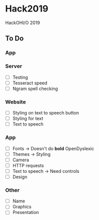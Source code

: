 # Hack2019
HackOHI/O 2019

## To Do

### App


### Server
- [ ] Testing
- [ ] Tesseract speed
- [ ] Ngram spell checking

### Website
- [ ] Styling on text to speech button
- [ ] Styling for text
- [ ] Text to speech

### App
- [ ] Fonts -> Doesn't do **bold** OpenDyslexic
- [ ] Themes -> Styling
- [ ] Camera
- [ ] HTTP requests
- [ ] Text to speech -> Need controls
- [ ] Design

### Other
- [ ] Name
- [ ] Graphics
- [ ] Presentation
